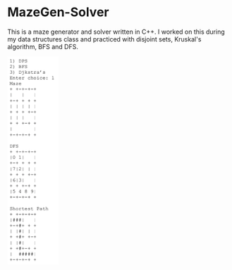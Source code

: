 # MazeGen-Solver
This is a maze generator and solver written in C++. I worked on this during my data structures class and practiced with disjoint sets, Kruskal's algorithm, BFS and DFS.

![Output](https://github.com/phr-nk/MazeGen-Solver/blob/master/sample_output.PNG)
